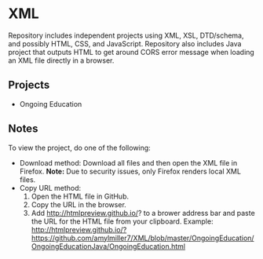 # XML
Repository includes independent projects using XML, XSL, DTD/schema, and possibly HTML, CSS, and JavaScript. Repository also includes Java project that outputs HTML to get around CORS error message when loading an XML file directly in a browser.

## Projects
* Ongoing Education

## Notes

To view the project, do one of the following:
 * Download method: Download all files and then open the XML file in Firefox. **Note:** Due to security issues, only Firefox renders local XML files.
 * Copy URL method: 
   1. Open the HTML file in GitHub.
   2. Copy the URL in the browser.
   3. Add http://htmlpreview.github.io/? to a brower address bar and paste the URL for the HTML file from your clipboard.
   Example: http://htmlpreview.github.io/?https://github.com/amylmiller7/XML/blob/master/OngoingEducation/OngoingEducationJava/OngoingEducation.html